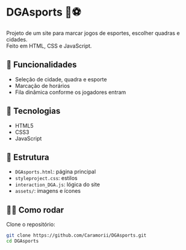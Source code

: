 # DGAsports 🏀⚽

Projeto de um site para marcar jogos de esportes, escolher quadras e cidades.  
Feito em HTML, CSS e JavaScript.

## 🚀 Funcionalidades
- Seleção de cidade, quadra e esporte
- Marcação de horários
- Fila dinâmica conforme os jogadores entram

## 🔧 Tecnologias
- HTML5
- CSS3
- JavaScript

## 📂 Estrutura
- `DGAsports.html`: página principal
- `styleproject.css`: estilos
- `interaction_DGA.js`: lógica do site
- `assets/`: imagens e ícones

## 👨‍💻 Como rodar
Clone o repositório:
```bash
git clone https://github.com/Caramorii/DGAsports.git
cd DGAsports
